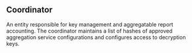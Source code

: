 ## Coordinator

An entity responsible for key management and aggregatable report accounting. The coordinator maintains a list of hashes of approved aggregation service configurations and configures access to decryption keys.
